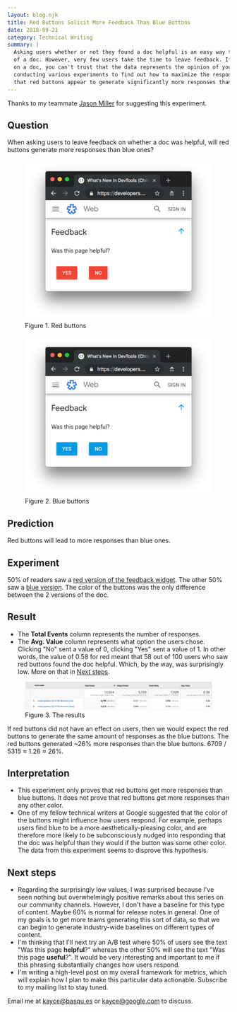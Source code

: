 ```yaml
---
layout: blog.njk
title: Red Buttons Solicit More Feedback Than Blue Buttons
date: 2018-09-21
category: Technical Writing
summary: |
  Asking users whether or not they found a doc helpful is an easy way to measure the quality
  of a doc. However, very few users take the time to leave feedback. If you've only got 2 or 3 responses
  on a doc, you can't trust that the data represents the opinion of your audience at large. I've been
  conducting various experiments to find out how to maximize the response rate. In this experiment, I learned
  that red buttons appear to generate significantly more responses than blue ones.
---
```


Thanks to my teammate [Jason Miller](https://twitter.com/_developit) for suggesting this experiment.

## Question

When asking users to leave feedback on whether a doc was helpful, will red buttons generate more responses than
blue ones?

<figure>
  <img src="/media/red.png"/>
  <figcaption>Figure 1. Red buttons</figcaption>
</figure>

<figure>
  <img src="/media/blue.png"/>
  <figcaption>Figure 2. Blue buttons</figcaption>
</figure>

## Prediction

[green]: https://blog.hubspot.com/blog/tabid/6307/bid/20566/the-button-color-a-b-test-red-beats-green.aspx

Red buttons will lead to more responses than blue ones.

## Experiment

50% of readers saw a [red version of the feedback widget][red]. The other 50% saw a [blue version][blue].
The color of the buttons was the only difference between the 2 versions of the doc.

[red]: https://developers.google.com/web/updates/2018/05/devtools?experiment=25#feedback
[blue]: https://developers.google.com/web/updates/2018/05/devtools?experiment=75#feedback

## Result

* The **Total Events** column represents the number of responses.
* The **Avg. Value** column represents what option the users chose. Clicking "No"
  sent a value of 0, clicking "Yes" sent a value of 1. In other words, the value of
  0.58 for red meant that 58 out of 100 users who saw red buttons found the doc helpful. Which,
  by the way, was surprisingly low. More on that in [Next steps](#next).

<figure>
  <img src="/media/redblue.png"/>
  <figcaption>Figure 3. The results</figcaption>
</figure>


If red buttons did not have an effect on users, then we would expect the red buttons to generate the
same amount of responses as the blue buttons. The red buttons generated ~26% more responses than the blue buttons.
6709 / 5315 ≈ 1.26 ≈ 26%.

## Interpretation

* This experiment only proves that red buttons get more responses than blue buttons. It does not
  prove that red buttons get more responses than any other color.
* One of my fellow technical writers at Google suggested that the color of the buttons might
  influence how users respond. For example, perhaps users find blue to be a more aesthetically-pleasing
  color, and are therefore more likely to be subconsciously nudged into responding that the doc was
  helpful than they would if the button was some other color. The data from this experiment seems to
  disprove this hypothesis.

<h2 id="next">Next steps</h2>

* Regarding the surprisingly low values, I was surprised because I've seen nothing but overwhelmingly positive
  remarks about this series on our community channels. However, I don't have a baseline for this type of content.
  Maybe 60% is normal for release notes in general. One of my goals is to get more teams generating this sort of data,
  so that we can begin to generate industry-wide baselines on different types of content.
* I'm thinking that I'll next try an A/B test where 50% of users see the text "Was this page **helpful**?" whereas
  the other 50% will see the text "Was this page **useful**?". It would be very interesting and important to me
  if this phrasing substantially changes how users respond.
* I'm writing a high-level post on my overall framework for metrics, which will explain how I plan to make this
  particular data actionable. Subscribe to my mailing list to stay tuned.

Email me at kayce@basqu.es or kayce@google.com to discuss.
